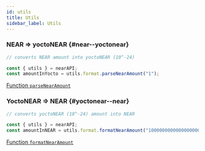 ```yaml
---
id: utils
title: Utils
sidebar_label: Utils
---
```


### NEAR => yoctoNEAR {#near--yoctonear}

```js
// converts NEAR amount into yoctoNEAR (10^-24)

const { utils } = nearAPI;
const amountInYocto = utils.format.parseNearAmount("1");
```

[<span class="typedoc-icon typedoc-icon-function"></span> Function `parseNearAmount`](https://near.github.io/near-api-js/modules/utils_format#parsenearamount)

### YoctoNEAR => NEAR {#yoctonear--near}

```js
// converts yoctoNEAR (10^-24) amount into NEAR

const { utils } = nearAPI;
const amountInNEAR = utils.format.formatNearAmount("1000000000000000000000000");
```

[<span class="typedoc-icon typedoc-icon-function"></span> Function `formatNearAmount`](https://near.github.io/near-api-js/modules/utils_format#formatnearamount)

